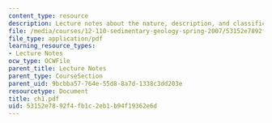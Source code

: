 ```yaml
---
content_type: resource
description: Lecture notes about the nature, description, and classification of sediments.
file: /media/courses/12-110-sedimentary-geology-spring-2007/53152e7892f4fb1c2eb1b94f19362e6d_ch1.pdf
file_type: application/pdf
learning_resource_types:
- Lecture Notes
ocw_type: OCWFile
parent_title: Lecture Notes
parent_type: CourseSection
parent_uid: 9bcbba57-764e-55d8-8a7d-1338c3dd203e
resourcetype: Document
title: ch1.pdf
uid: 53152e78-92f4-fb1c-2eb1-b94f19362e6d
---
```

